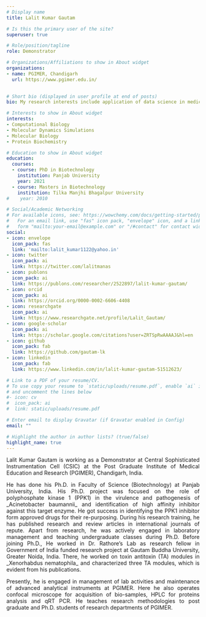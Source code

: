 ```yaml
---
# Display name
title: Lalit Kumar Gautam

# Is this the primary user of the site?
superuser: true

# Role/position/tagline
role: Demonstrator

# Organizations/Affiliations to show in About widget
organizations:
- name: PGIMER, Chandigarh
  url: https://www.pgimer.edu.in/
  

# Short bio (displayed in user profile at end of posts)
bio: My research interests include application of data science in medicine and healthcare.

# Interests to show in About widget
interests:
- Computational Biology
- Molecular Dynamics Simulations
- Molecular Biology 
- Protein Biochemistry

# Education to show in About widget
education:
  courses:
  - course: PhD in Biotechnology
    institution: Panjab University
    year: 2021
  - course: Masters in Biotechnology
    institution: Tilka Manjhi Bhagalpur University
#    year: 2010

# Social/Academic Networking
# For available icons, see: https://wowchemy.com/docs/getting-started/page-builder/#icons
#   For an email link, use "fas" icon pack, "envelope" icon, and a link in the
#   form "mailto:your-email@example.com" or "/#contact" for contact widget.
social:
- icon: envelope
  icon_pack: fas
  link: 'mailto:lalit_kumar1122@yahoo.in'
- icon: twitter
  icon_pack: ai
  link: https://twitter.com/lalitmanas
- icon: publons
  icon_pack: ai
  link: https://publons.com/researcher/2522897/lalit-kumar-gautam/
- icon: orcid
  icon_pack: ai
  link: https://orcid.org/0000-0002-6606-4408
- icon: researchgate
  icon_pack: ai
  link: https://www.researchgate.net/profile/Lalit_Gautam/
- icon: google-scholar   
  icon_pack: ai
  link: https://scholar.google.com/citations?user=ZRTSpRwAAAAJ&hl=en
- icon: github
  icon_pack: fab
  link: https://github.com/gautam-lk
- icon: linkedin
  icon_pack: fab
  link: https://www.linkedin.com/in/lalit-kumar-gautam-51512623/

# Link to a PDF of your resume/CV.
# To use copy your resume to `static/uploads/resume.pdf`, enable `ai` icons in `params.toml` 
# and uncomment the lines below
#- icon: cv
#  icon_pack: ai
#  link: static/uploads/resume.pdf

# Enter email to display Gravatar (if Gravatar enabled in Config)
email: ""

# Highlight the author in author lists? (true/false)
highlight_name: true
---
```


<p style="text-align:justify;">Lalit Kumar Gautam is working as a Demonstrator at Central Sophisticated Instrumentation Cell (CSIC) at the Post Graduate Institute of Medical Education and Research (PGIMER), Chandigarh, India. </p>
<p style="text-align:justify;">He has done his Ph.D. in Faculty of Science (Biotechnology) at Panjab University, India. His Ph.D. project was focused on the role of polyphosphate kinase 1 (PPK1) in the virulence and pathogenesis of _Acinetobacter baumannii_ and identification of high affinity inhibitor against this target enzyme. He got success in identifying the PPK1 inhibitor form approved drugs for their re-purposing. During his research training, he has published research and review articles in international journals of repute. Apart from research, he was actively engaged in laboratory management and teaching undergraduate classes during Ph.D. Before joining Ph.D., He worked in Dr. Rathore’s Lab as research fellow in Government of India funded research project at Gautam Buddha University, Greater Noida, India. There, he worked on toxin antitoxin (TA) modules in _Xenorhabdus nematophila_ and characterized three TA modules, which is evident from his publications.</p> 
<p style="text-align:justify;">Presently, he is engaged in management of lab activities and maintenance of advanced analytical instruments at PGIMER. Here he also operates confocal microscope for acquisition of bio-samples, HPLC for proteins analysis and qRT PCR. He teaches research methodologies to post graduate and Ph.D. students of research departments of PGIMER.</p>

